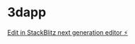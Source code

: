 # 3dapp

[Edit in StackBlitz next generation editor ⚡️](https://stackblitz.com/~/github.com/deangilmoreremix/3dapp)